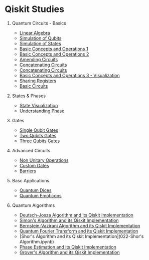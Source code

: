 # Qiskit Studies

1. Quantum Circuits - Basics
    * [Linear Algebra](001-QuantumQC-basic0-linear%20algebra.ipynb)
    * [Simulation of Qubits](001-QuantumQC-basic1-SimulatingQubits.ipynb)
    * [Simulation of States](001-QuantumQC-basic1-SimulatingStates.ipynb)
    * [Basic Concepts and Operations 1](001-QuantumQC-basics-1.ipynb)
    * [Basic Concepts and Operations 2](001-QuantumQC-basics-2.ipynb)
    * [Amending Circuits](001-QuantumQC-basics-3-amending_circuits.py)
    * [Concatenating Circuits](002-QuantumCircuits-002-ConcatenatingCircuits.ipynb)
    * [Concatenating Circuits](001-QuantumQC-basics-3-combining_circuits.py)
    * [Basic Concepts and Operations 3 - Visualization](001-QuantumQC-basics-3-plots.ipynb)
    * [Sharing Registers](001-QuantumQC-basics-3-sharing_registers.py)
    * [Basic Circuits](002-QuantumCircuits-001.ipynb)
2. States & Phases
    * [State Visualization](003-StateVisualization.ipynb)
    * [Understanding Phase](003-UnderstandingPhase.ipynb)

3. Gates
    * [Single Qubit Gates](003-SingleQubitGates.ipynb)
    * [Two Qubits Gates](004-TwoQubitsGates.ipynb)
    * [Three Qubits Gates](005-ThreeQubitsGates.ipynb)

4. Advanced Circuits
    * [Non Unitary Operations](006-Non-unitary-Operations.ipynb)
    * [Custom Gates](007-CustomGates.ipynb)
    * [Barriers](008-Barriers.ipynb)

5. Basc Applications
    * [Quantum Dices](009-QuantumDices.ipynb)
    * [Quantum Emoticons](010-QuantumEmoticons.ipynb)



10. Quantum Algorithms
    * [Deutsch-Josza Algorithm and its Qiskit Implementation](022-deujos.ipynb)
    * [Simon's Algorithm and its Qiskit Implementation](022-simon.ipynb)
    * [Bernstein-Vazirani Algorithm and its Qiskit Implementation](022-Bernstein-Vazirani-Algorithm.ipynb)
    * [Quantum Fourier Transform and its Qiskit Implementation](022-qft.ipynb)
    * [Shor's Algorithm and its Qiskit Implementation](022-Shor's Algorithm.ipynb)
    * [Phase Estimation and its Qiskit Implementation](022-qpe.ipynb)
    * [Grover's Algorithm and its Qiskit Implementation](022-grover.ipynb)
